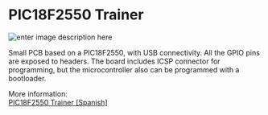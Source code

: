 # PIC18F2550 Trainer

![enter image description here](https://i1.wp.com/palmacas.com/wp-content/uploads/post37_1.jpg)

Small PCB based on a PIC18F2550, with USB connectivity. All the GPIO pins are exposed to headers. The board includes ICSP connector for programming, but the microcontroller also can be programmed with a bootloader.

More information:\
[PIC18F2550 Trainer [Spanish]](https://palmacas.com/pic18f2550-trainer/)
